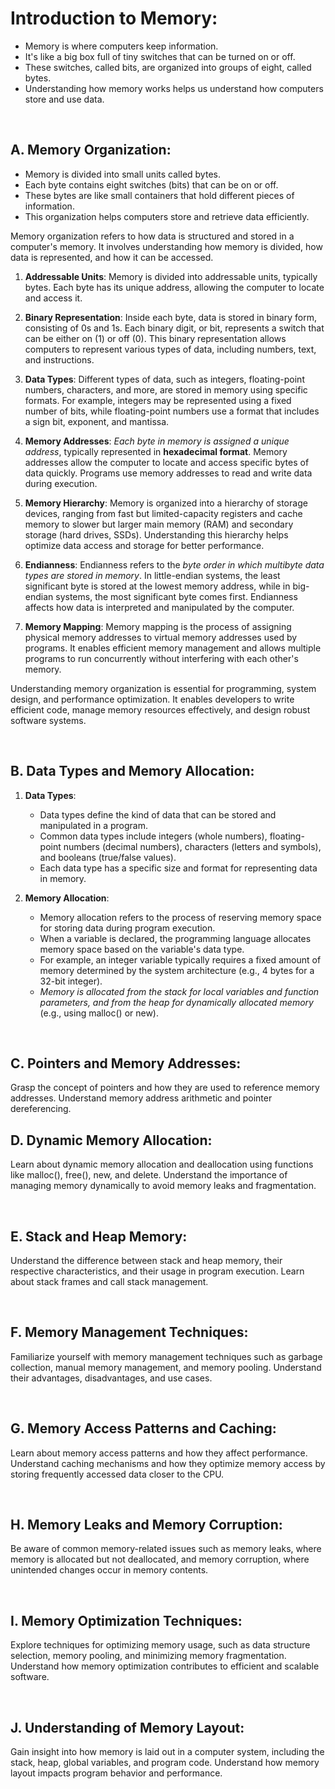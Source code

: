 # **Introduction to Memory:**

- Memory is where computers keep information.
- It's like a big box full of tiny switches that can be turned on or off.
- These switches, called bits, are organized into groups of eight, called bytes.
- Understanding how memory works helps us understand how computers store and use data.

<br/>

## A. **Memory Organization:**

- Memory is divided into small units called bytes.
- Each byte contains eight switches (bits) that can be on or off.
- These bytes are like small containers that hold different pieces of information.
- This organization helps computers store and retrieve data efficiently.

Memory organization refers to how data is structured and stored in a computer's memory. It involves understanding how memory is divided, how data is represented, and how it can be accessed.

1. **Addressable Units**: Memory is divided into addressable units, typically bytes. Each byte has its unique address, allowing the computer to locate and access it.

2. **Binary Representation**: Inside each byte, data is stored in binary form, consisting of 0s and 1s. Each binary digit, or bit, represents a switch that can be either on (1) or off (0). This binary representation allows computers to represent various types of data, including numbers, text, and instructions.

3. **Data Types**: Different types of data, such as integers, floating-point numbers, characters, and more, are stored in memory using specific formats. For example, integers may be represented using a fixed number of bits, while floating-point numbers use a format that includes a sign bit, exponent, and mantissa.

4. **Memory Addresses**: _Each byte in memory is assigned a unique address_, typically represented in **hexadecimal format**. Memory addresses allow the computer to locate and access specific bytes of data quickly. Programs use memory addresses to read and write data during execution.

5. **Memory Hierarchy**: Memory is organized into a hierarchy of storage devices, ranging from fast but limited-capacity registers and cache memory to slower but larger main memory (RAM) and secondary storage (hard drives, SSDs). Understanding this hierarchy helps optimize data access and storage for better performance.

6. **Endianness**: Endianness refers to the _byte order in which multibyte data types are stored in memory_. In little-endian systems, the least significant byte is stored at the lowest memory address, while in big-endian systems, the most significant byte comes first. Endianness affects how data is interpreted and manipulated by the computer.

7. **Memory Mapping**: Memory mapping is the process of assigning physical memory addresses to virtual memory addresses used by programs. It enables efficient memory management and allows multiple programs to run concurrently without interfering with each other's memory.

Understanding memory organization is essential for programming, system design, and performance optimization. It enables developers to write efficient code, manage memory resources effectively, and design robust software systems.

<br/>

## B. **Data Types and Memory Allocation**:

1. **Data Types**:

   - Data types define the kind of data that can be stored and manipulated in a program.
   - Common data types include integers (whole numbers), floating-point numbers (decimal numbers), characters (letters and symbols), and booleans (true/false values).
   - Each data type has a specific size and format for representing data in memory.

2. **Memory Allocation**:

   - Memory allocation refers to the process of reserving memory space for storing data during program execution.
   - When a variable is declared, the programming language allocates memory space based on the variable's data type.
   - For example, an integer variable typically requires a fixed amount of memory determined by the system architecture (e.g., 4 bytes for a 32-bit integer).
   - _Memory is allocated from the stack for local variables and function parameters, and from the heap for dynamically allocated memory_ (e.g., using malloc() or new).

<br/>

## C. **Pointers and Memory Addresses**:

Grasp the concept of pointers and how they are used to reference memory addresses. Understand memory address arithmetic and pointer dereferencing.
<br/>

## D. **Dynamic Memory Allocation**:

Learn about dynamic memory allocation and deallocation using functions like malloc(), free(), new, and delete. Understand the importance of managing memory dynamically to avoid memory leaks and fragmentation.

<br/>

## E. **Stack and Heap Memory**:

Understand the difference between stack and heap memory, their respective characteristics, and their usage in program execution. Learn about stack frames and call stack management.

<br/>

## F. **Memory Management Techniques**:

Familiarize yourself with memory management techniques such as garbage collection, manual memory management, and memory pooling. Understand their advantages, disadvantages, and use cases.

<br/>

## G. **Memory Access Patterns and Caching**:

Learn about memory access patterns and how they affect performance. Understand caching mechanisms and how they optimize memory access by storing frequently accessed data closer to the CPU.

<br/>

## H. **Memory Leaks and Memory Corruption**:

Be aware of common memory-related issues such as memory leaks, where memory is allocated but not deallocated, and memory corruption, where unintended changes occur in memory contents.

<br/>

## I. **Memory Optimization Techniques**:

Explore techniques for optimizing memory usage, such as data structure selection, memory pooling, and minimizing memory fragmentation. Understand how memory optimization contributes to efficient and scalable software.

<br/>

## J. **Understanding of Memory Layout**:

Gain insight into how memory is laid out in a computer system, including the stack, heap, global variables, and program code. Understand how memory layout impacts program behavior and performance.
